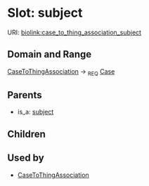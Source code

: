 # Slot: subject




URI: [biolink:case_to_thing_association_subject](https://w3id.org/biolink/vocab/case_to_thing_association_subject)
## Domain and Range

[CaseToThingAssociation](CaseToThingAssociation.md) ->  <sub>REQ</sub> [Case](Case.md)
## Parents

 *  is_a: [subject](subject.md)
## Children

## Used by

 * [CaseToThingAssociation](CaseToThingAssociation.md)
